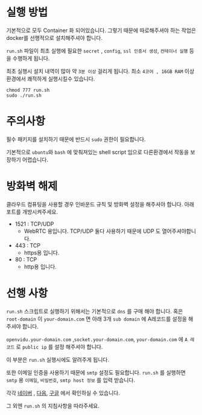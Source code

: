 # 실행 방법

기본적으로 모두 Container 화 되어있습니다. 그렇기 때문에 따로해주셔야 하는 작업은 docker를 선행적으로 설치해주셔야 합니다.


`run.sh` 파일이 최초 실행에 필요한 `secret` , `config`, `ssl 인증서 생성`, `컨테이너 실행` 등을 수행하게 됩니다.

최초 실행시 설치 내역이 많아 약 `3분 이상` 걸리게 됩니다. 최소 `4코어 , 16GB RAM` 이상 환경에서 쾌적하게 실행시킬수 있습니다.

```shell
chmod 777 run.sh
sudo ./run.sh
```

# 주의사항

필수 패키지를 설치하기 때문에 반드시 `sudo` 권한이 필요합니다.

기본적으로 `ubuntu`와 `bash` 에 맞춰져있는 shell script 임으로 다른환경에서 작동을 보장하기 어렵습니다.

# 방화벽 해제

클라우드 컴퓨팅을 사용할 경우 인바운드 규칙 및 방화벽 설정을 해주셔야 합니다. 아래 포트를 개방시켜주세요.

- 1521 : TCP/UDP
  - WebRTC 용입니다. TCP/UDP 둘다 사용하기 때문에 UDP 도 열어주셔야합니다.
- 443 : TCP 
  - https용 입니다.
- 80 : TCP
  - http용 입니다.

# 선행 사항

`run.sh` 스크립트로 실행하기 위해서는 기본적으로 `dns` 를 구매 해야 합니다. 혹은 `root-domain` 이 `your-domain.com` 면  아래 3개 `sub domain` 에 A레코드를 설정을 해주셔야 합니다.

`openvidu.your-domain.com` ,`socket.your-domain.com`, `your-domain.com` 에 `A 레코드` 로 `public ip` 를 설정 해주셔야 합니다.

이 부분은 `run.sh` 실행시에도 알려주게 됩니다.

또한 이메일 인증을 사용하기 때문에 `smtp` 설정도 필요합니다. `run.sh` 를 실행하면 `smtp` 용 `이메일`, `비밀번호`, `smtp host 정보` 를 입력 받습니다.

각각 [네이버](https://help.naver.com/service/30029/contents/21344?lang=ko) , [다음](https://cs.daum.net/faq/266/12145.html#17989), [구글](https://support.google.com/a/answer/176600?hl=ko)
에서 확인하실 수 있습니다.

그 외엔 `run.sh` 의 지침사항을 따라주세요.


